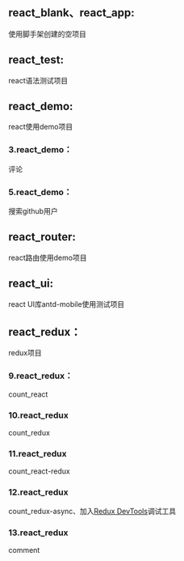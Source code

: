 ## react_blank、react_app: 

使用脚手架创建的空项目

## react_test:

react语法测试项目

## react_demo: 

react使用demo项目

### 3.react_demo：

评论

### 5.react_demo：

搜索github用户

## react_router:

 react路由使用demo项目

## react_ui: 

react UI库antd-mobile使用测试项目

## react_redux：

redux项目

### 9.react_redux：

count_react

### 10.react_redux

count_redux

### 11.react_redux

count_react-redux

### 12.react_redux

count_redux-async、加入[Redux DevTools](https://chrome.google.com/webstore/detail/redux-devtools/lmhkpmbekcpmknklioeibfkpmmfibljd?utm_source=chrome-ntp-icon)调试工具

### 13.react_redux

comment